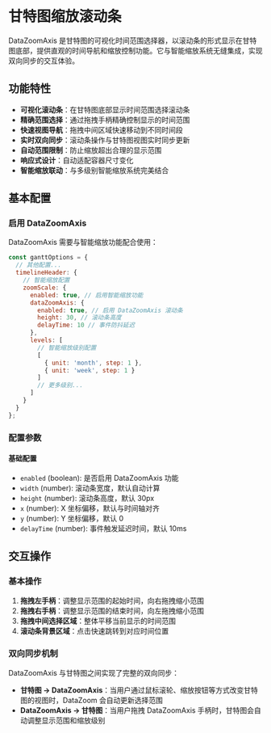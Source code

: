 # 甘特图缩放滚动条

DataZoomAxis 是甘特图的可视化时间范围选择器，以滚动条的形式显示在甘特图底部，提供直观的时间导航和缩放控制功能。它与智能缩放系统无缝集成，实现双向同步的交互体验。

## 功能特性

- **可视化滚动条**：在甘特图底部显示时间范围选择滚动条
- **精确范围选择**：通过拖拽手柄精确控制显示的时间范围
- **快速视图导航**：拖拽中间区域快速移动到不同时间段
- **实时双向同步**：滚动条操作与甘特图视图实时同步更新
- **自动范围限制**：防止缩放超出合理的显示范围
- **响应式设计**：自动适配容器尺寸变化
- **智能缩放联动**：与多级别智能缩放系统完美结合

## 基本配置

### 启用 DataZoomAxis

DataZoomAxis 需要与智能缩放功能配合使用：

```javascript
const ganttOptions = {
  // 其他配置...
  timelineHeader: {
    // 智能缩放配置
    zoomScale: {
      enabled: true, // 启用智能缩放功能
      dataZoomAxis: {
        enabled: true, // 启用 DataZoomAxis 滚动条
        height: 30, // 滚动条高度
        delayTime: 10 // 事件防抖延迟
      },
      levels: [
        // 智能缩放级别配置
        [
          { unit: 'month', step: 1 },
          { unit: 'week', step: 1 }
        ]
        // 更多级别...
      ]
    }
  }
};
```

### 配置参数

#### 基础配置

- `enabled` (boolean): 是否启用 DataZoomAxis 功能
- `width` (number): 滚动条宽度，默认自动计算
- `height` (number): 滚动条高度，默认 30px
- `x` (number): X 坐标偏移，默认与时间轴对齐
- `y` (number): Y 坐标偏移，默认 0
- `delayTime` (number): 事件触发延迟时间，默认 10ms

## 交互操作

### 基本操作

1. **拖拽左手柄**：调整显示范围的起始时间，向右拖拽缩小范围
2. **拖拽右手柄**：调整显示范围的结束时间，向左拖拽缩小范围
3. **拖拽中间选择区域**：整体平移当前显示的时间范围
4. **滚动条背景区域**：点击快速跳转到对应时间位置

### 双向同步机制

DataZoomAxis 与甘特图之间实现了完整的双向同步：

- **甘特图 → DataZoomAxis**：当用户通过鼠标滚轮、缩放按钮等方式改变甘特图的视图时，DataZoom 会自动更新选择范围
- **DataZoomAxis → 甘特图**：当用户拖拽 DataZoomAxis 手柄时，甘特图会自动调整显示范围和缩放级别
